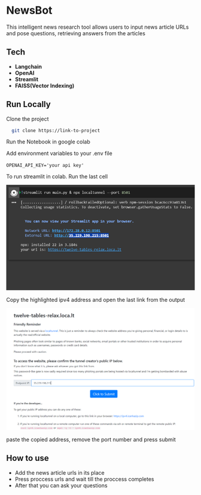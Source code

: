 
# NewsBot

This intelligent news research tool allows users to input news article URLs and pose questions, retrieving answers from the articles


## Tech 

* **Langchain**
* **OpenAI**
* **Streamlit**
* **FAISS(Vector Indexing)**



## Run Locally

Clone the project

```bash
  git clone https://link-to-project
```

Run the Notebook in google colab

Add  environment variables to your .env file

`OPENAI_API_KEY='your api key'`

To run streamlit in colab.
Run the last cell

![Screenshot 1](screenshots/Screenshot_1.png)

Copy the highlighted ipv4 address and open the last link from the output

![Screenshot 2](screenshots/Screenshot_2.png)

paste the copied address, remove the port number and press submit
## How to use

* Add the news article urls in its place
* Press proccess urls and wait till the proccess completes
* After that you can ask your questions



